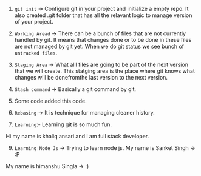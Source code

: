 1. `git init` -> Configure git in your project and initialize a empty repo. It also created .git folder that has all the relavant logic to manage version of your project.
2. `Working Aread` -> There can be a bunch of files that are not currently handled by git. It means that changes done or to be done in these files are not managed by git yet.
When we do git status we see bunch of `untracked files`.

3. `Staging Area` -> What alll files are going to be part of the next version that we will create. This statging area is the place where git knows what changes will be donefromthe last version to the next version.
4. `Stash command` ->  Basically a git command by git.
5. Some code added this code.



5. `Rebasing` -> It is technique for managing cleaner history.


7. `Learning`:- Learning git is so much fun.


Hi my name is khaliq ansari and i am full stack developer.


9. `Learning Node Js` -> Trying to learn node js.
My name is Sanket Singh -> :P


My name is himanshu Singla -> :)
